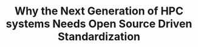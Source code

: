 ---
categories:
- bkk19
description: The HPC segment is in the process of transforming from grid architectures
  to private and hybrid cloud infrastructures. Driven by advanced computing technologies
  commonly found in big data analytics, AI/Machine learning and edge computing, the
  modern HPC infrastructure requires new design approaches that rely on having a choice
  of multiple hardware architectures, availability of accelerators/GPGPUs and presence
  of high performance interconnects to deliver highly scalable applications.<br><br><br>Learn
  how providing a common foundation across all major computing architectures minimizes
  the impact of hardware decisions on user workloads and applications, and helps customers
  run with maximum performance in critical HPC environments.<br><br>
future_image:
  featured: 'true'
  path: /assets/images/featured-images/bkk19/BKK19-206.png
session_attendee_num: '1'
session_id: BKK19-206
session_room: 'Keynote Room (World Ballroom BC) '
session_slot:
  end_time: '2019-04-02 09:25:00'
  start_time: '2019-04-02 09:00:00'
session_speakers:
- speaker_bio: Yan Fisher is an evangelist in the Emerging Technologies team at Red
    Hat where he extend his expertise in enterprise computing to emerging areas that
    Red Hat is exploring. With a passion for solutions-oriented and technical marketing
    Yan applies his domain knowledge and business experience to bring together partners
    emerging technology strategies and customer perspectives into a single field of
    view.
  speaker_company: Red Hat
  speaker_image: /assets/images/speakers/bkk19/yan-fisher.jpg
  speaker_location: Greater Boston Area
  speaker_name: Yan Fisher
  speaker_position: EVANGELIST, EMERGING TECHNOLOGIES
  speaker_username: yfisher
session_track: HPC
tag: session
tags:
- Open Source Development
title: Why the Next Generation of HPC systems Needs Open Source Driven Standardization
---